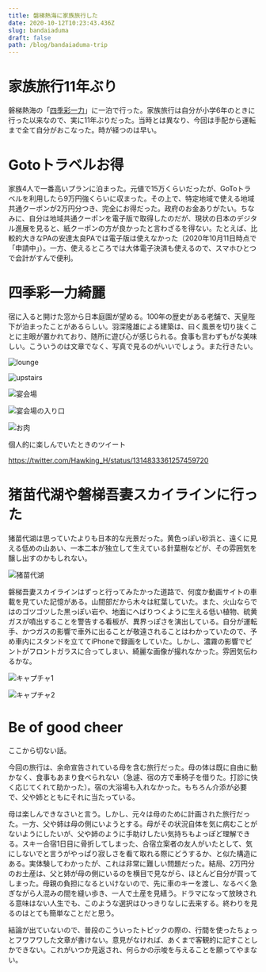 ```yaml
---
title: 磐梯熱海に家族旅行した
date: 2020-10-12T10:23:43.436Z
slug: bandaiaduma
draft: false
path: /blog/bandaiaduma-trip
---
```

# 家族旅行11年ぶり

磐梯熱海の「[四季彩一力](http://www.ichiriki.com/)」に一泊で行った。家族旅行は自分が小学6年のときに行った以来なので、実に11年ぶりだった。当時とは異なり、今回は手配から運転まで全て自分がおこなった。時が経つのは早い。

# Gotoトラベルお得

家族4人で一番高いプランに泊まった。元値で15万くらいだったが、GoToトラベルを利用したら9万円強くらいに収まった。その上で、特定地域で使える地域共通クーポンが2万円分つき、完全にお得だった。政府のお金ありがたい。ちなみに、自分は地域共通クーポンを電子版で取得したのだが、現状の日本のデジタル進展を見ると、紙クーポンの方が良かったと言わざるを得ない。たとえば、比較的大きなPAの安達太良PAでは電子版は使えなかった（2020年10月11日時点で「申請中」）。一方、使えるところでは大体電子決済も使えるので、スマホひとつで会計がすんで便利。

# 四季彩一力綺麗

宿に入ると開けた窓から日本庭園が望める。100年の歴史がある老舗で、天皇陛下が泊まったことがあるらしい。羽深隆雄による建築は、曰く風景を切り抜くことに主眼が置かれており、随所に遊び心が感じられる。食事も言わずもがな美味しい。こういうのは文章でなく、写真で見るのがいいでしょう。また行きたい。

![lounge](../images/292fa1cb-2920-4843-beb2-7bda6c181ffa-8bda7c8f-bf60-4098-a4a5-290f8833c9c0.jpeg "ラウンジ")

![upstairs](../images/432e4de1-6178-47c7-a3b2-02af5bae7cd9-47741fec-c878-40f7-af99-ea7de8217764.jpeg "階段")

![宴会場](../images/c8679091-b272-4c7c-a8fa-90bc92eb825e-f21e3096-6079-4e0a-ac03-54027dcc7039.jpeg "宴会場")

![宴会場の入り口](../images/4ddf6f61-cd10-493e-87d0-7e49cc6bbe0f-235a2d88-e899-4b46-98ee-cc218b10e66b.jpeg "宴会場の入り口")

![お肉](../images/img_4277.jpeg "お肉")

個人的に楽しんでいたときのツイート

https://twitter.com/Hawking_H/status/1314833361257459720

# 猪苗代湖や磐梯吾妻スカイラインに行った

猪苗代湖は思っていたよりも日本的な光景だった。黄色っぽい砂浜と、遠くに見える低めの山あい、一本二本が独立して生えている針葉樹などが、その雰囲気を醸し出すのかもしれない。

![猪苗代湖](../images/img_4325.jpeg "猪苗代湖")

磐梯吾妻スカイラインはずっと行ってみたかった道路で、何度か動画サイトの車載を見ていた記憶がある。山間部だから木々は紅葉していた。また、火山ならではのゴツゴツした黒っぽい岩や、地面にへばりつくように生える低い植物、硫黄ガスが噴出することを警告する看板が、異界っぽさを演出している。自分が運転手、かつガスの影響で車外に出ることが敬遠されることはわかっていたので、予め車内にスタンドを立ててiPhoneで録画をしていた。しかし、濃霧の影響でピントがフロントガラスに合ってしまい、綺麗な画像が撮れなかった。雰囲気伝わるかな。

![キャプチャ1](../images/スクリーンショット-2020-10-12-20.05.11.png "キャプチャ1")

![キャプチャ2](../images/スクリーンショット-2020-10-12-20.08.42.png "キャプチャ2")

# Be of good cheer

ここから切ない話。

今回の旅行は、余命宣告されている母を含む旅行だった。母の体は既に自由に動かなく、食事もあまり食べられない（急遽、宿の方で車椅子を借りた。打診に快く応じてくれて助かった）。宿の大浴場も入れなかった。もちろん介添が必要で、父や姉とともにそれに当たっている。

母は楽しんできなさいと言う。しかし、元々は母のために計画された旅行だった。一方、父や姉は母の側にいようとする。母がその状況自体を気に病むことがないようにしたいが、父や姉のように手助けしたい気持ちもよっぽど理解できる。スキー合宿1日目に骨折してしまった、合宿立案者の友人がいたとして、気にしないでと言うがやっぱり寂しさを看て取れる際にどうするか、と似た構造にある。実体験してわかったが、これは非常に難しい問題だった。結局、2万円分のお土産は、父と姉が母の側にいるのを横目で見ながら、ほとんど自分が買ってしまった。母親の負担になるといけないので、先に車のキーを渡し、なるべく急ぎながら人混みの間を縫い歩き、一人で土産を見繕う。ドラマになって放映される意味はない人生でも、このような選択はひっきりなしに去来する。終わりを見るのはとても簡単なことだと思う。

結論が出ていないので、普段のこういったトピックの際の、行間を使ったちょっとフワフワした文章が書けない。意見がなければ、あくまで客観的に記すことしかできない。これがいつか見返され、何らかの示唆を与えることを願ってやまない。